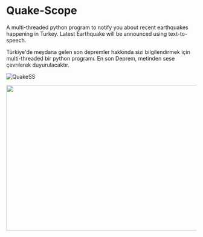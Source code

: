 # Quake-Scope
A multi-threaded python program to notify you about recent earthquakes happening in Turkey. Latest Earthquake will be announced using text-to-speech. 


Türkiye'de meydana gelen son depremler hakkında sizi bilgilendirmek için multi-threaded bir python programı. En son Deprem, metinden sese çevrılerek duyurulacaktır.

![QuakeSS](https://user-images.githubusercontent.com/90629653/221688573-d14fe980-de2c-4555-a125-f387d8c90eca.png)


<img src="https://user-images.githubusercontent.com/90629653/221688573-d14fe980-de2c-4555-a125-f387d8c90eca.png" width="576" height="384" />
